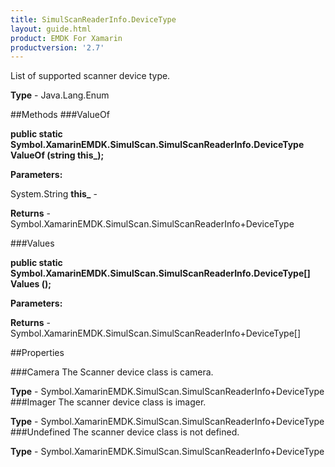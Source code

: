 ```yaml
---
title: SimulScanReaderInfo.DeviceType
layout: guide.html
product: EMDK For Xamarin 
productversion: '2.7' 
---
```

List of supported scanner device type.

**Type** - Java.Lang.Enum

##Methods
###ValueOf

**public static Symbol.XamarinEMDK.SimulScan.SimulScanReaderInfo.DeviceType ValueOf (string this_);**


        

**Parameters:**

System.String **this_**  - 
        

**Returns** - Symbol.XamarinEMDK.SimulScan.SimulScanReaderInfo+DeviceType

###Values

**public static Symbol.XamarinEMDK.SimulScan.SimulScanReaderInfo.DeviceType[] Values ();**


        

**Parameters:**

**Returns** - Symbol.XamarinEMDK.SimulScan.SimulScanReaderInfo+DeviceType[]

##Properties

###Camera
The Scanner device class is camera.

**Type** - Symbol.XamarinEMDK.SimulScan.SimulScanReaderInfo+DeviceType
###Imager
The scanner device class is imager.

**Type** - Symbol.XamarinEMDK.SimulScan.SimulScanReaderInfo+DeviceType
###Undefined
The scanner device class is not defined.

**Type** - Symbol.XamarinEMDK.SimulScan.SimulScanReaderInfo+DeviceType
